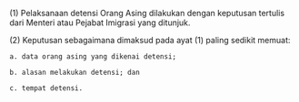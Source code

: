 (1) Pelaksanaan detensi Orang Asing dilakukan dengan keputusan tertulis dari Menteri atau Pejabat Imigrasi yang ditunjuk.

(2) Keputusan sebagaimana dimaksud pada ayat (1) paling sedikit memuat:
    
    a. data orang asing yang dikenai detensi;
    
    b. alasan melakukan detensi; dan
    
    c. tempat detensi.
